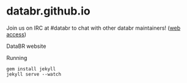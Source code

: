 databr.github.io
================

Join us on IRC at #databr to chat with other databr maintainers! ([web access](http://webchat.freenode.net/?channels=databr))

DataBR website

Running 

```
gem install jekyll
jekyll serve --watch
```
